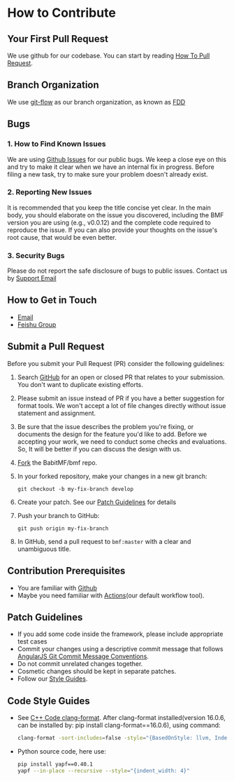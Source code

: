 # How to Contribute

## Your First Pull Request
We use github for our codebase. You can start by reading [How To Pull Request](https://docs.github.com/en/github/collaborating-with-issues-and-pull-requests/about-pull-requests).

## Branch Organization
We use [git-flow](https://nvie.com/posts/a-successful-git-branching-model/) as our branch organization, as known as [FDD](https://en.wikipedia.org/wiki/Feature-driven_development)

## Bugs
### 1. How to Find Known Issues
We are using [Github Issues](https://github.com/BabitMF/bmf/issues) for our public bugs. We keep a close eye on this and try to make it clear when we have an internal fix in progress. Before filing a new task, try to make sure your problem doesn't already exist.

### 2. Reporting New Issues
It is recommended that you keep the title concise yet clear. In the main body, you should elaborate on the issue you discovered, including the BMF version you are using (e.g., v0.0.12) and the complete code required to reproduce the issue. If you can also provide your thoughts on the issue's root cause, that would be even better.

### 3. Security Bugs
Please do not report the safe disclosure of bugs to public issues. Contact us by [Support Email](mailto:conduct@BabitMF.io)

## How to Get in Touch
- [Email](mailto:conduct@BabitMF.io)
- [Feishu Group](https://applink.feishu.cn/client/chat/chatter/add_by_link?link_token=4cev1bee-4d94-42c8-972b-4ae4a12c9da1)

## Submit a Pull Request
Before you submit your Pull Request (PR) consider the following guidelines:
1. Search [GitHub](https://github.com/BabitMF/bmf/pulls) for an open or closed PR that relates to your submission. You don't want to duplicate existing efforts.
2. Please submit an issue instead of PR if you have a better suggestion for format tools. We won't accept a lot of file changes directly without issue statement and assignment.
3. Be sure that the issue describes the problem you're fixing, or documents the design for the feature you'd like to add. Before we accepting your work, we need to conduct some checks and evaluations. So, It will be better if you can discuss the design with us.
4. [Fork](https://docs.github.com/en/github/getting-started-with-github/fork-a-repo) the BabitMF/bmf repo.
5. In your forked repository, make your changes in a new git branch:
    ```
    git checkout -b my-fix-branch develop
    ```
6. Create your patch. See our [Patch Guidelines](#patch-guidelines) for details

7. Push your branch to GitHub:
    ```
    git push origin my-fix-branch
    ```
8. In GitHub, send a pull request to `bmf:master` with a clear and unambiguous title.

## Contribution Prerequisites
- You are familiar with [Github](https://github.com)
- Maybe you need familiar with [Actions](https://github.com/features/actions)(our default workflow tool).

## Patch Guidelines
- If you add some code inside the framework, please include appropriate test cases
- Commit your changes using a descriptive commit message that follows [AngularJS Git Commit Message Conventions](https://docs.google.com/document/d/1QrDFcIiPjSLDn3EL15IJygNPiHORgU1_OOAqWjiDU5Y/edit).
- Do not commit unrelated changes together.
- Cosmetic changes should be kept in separate patches.
- Follow our [Style Guides](#code-style-guides).

## Code Style Guides

- See [C++ Code clang-format](https://marketplace.visualstudio.com/items?itemName=xaver.clang-format).
After clang-format installed(version 16.0.6, can be installed by: pip install clang-format==16.0.6), using command:
    ```bash
    clang-format -sort-includes=false -style="{BasedOnStyle: llvm, IndentWidth: 4}" -i <your file>
    ```
- Python source code, here use:
    ```bash
    pip install yapf==0.40.1
    yapf --in-place --recursive --style="{indent_width: 4}"
    ```


